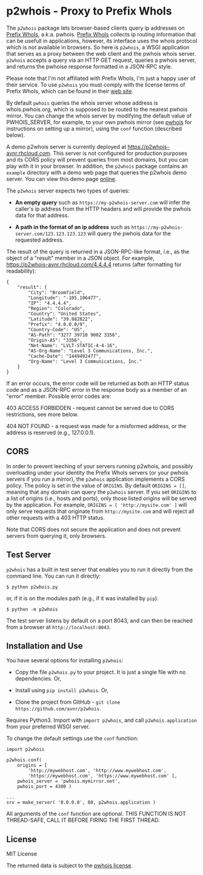 p2whois - Proxy to Prefix WhoIs
===

The `p2whois` package lets browser-based clients query ip addresses on [Prefix WhoIs][pwhois], a.k.a. pwhois. [Prefix
WhoIs][pwhois] collects ip routing information that can be usefull in applications, however, its interface uses
the whois protocol which is not available in browsers. So here is `p2whois`, a WSGI application that serves
as a proxy between the web client and the pwhois whois server. `p2whois` accepts a query via an HTTP GET request,
queries a pwhois server, and returns the pwhoise response formatted in a JSON-RPC style.

Please note that I'm not affiliated with Prefix WhoIs, I'm just a happy user of their service. To use
`p2whois` you must comply with the license terms of Prefix WhoIs, which can be found in their [web site][pwhois].

By default `pwhois` queries the whois server whose address is whois.pwhois.org, which is supposed to be routed
to the nearest pwhois mirror. You can change the whois server by modifying the default value of PWHOIS_SERVER,
for example, to your own pwhois mirror (see [pwhois] for instructions on setting up a mirror), using the
`conf` function (described below).

A demo p2whois server is currently deployed at <https://p2whois-avnr.rhcloud.com>. This server is not
configured for production purposes and its CORS policy will prevent queries from most domains, but you can play
with it in your browser. In addition, the `p2whois` package contains an `example` directory with a demo web
page that queries the p2whois demo server. You can view this demo page
[online](http://htmlpreview.github.io/?https://raw.github.com/avnr/p2whois/master/example/index.html).

The `p2whois` server expects two types of queries:

- **An empty query** such as `https://my-p2whois-server.com` will infer the caller's ip address from the HTTP
headers and will provide the pwhois data for that address.

- **A path in the format of an ip address** such as `https://my-p2whois-server.com/123.123.123.123` will query
the pwhois data for the requested address.

The result of the query is returned in a JSON-RPC-like format, i.e., as the object of a "result" member in a
JSON object. For example, <https://p2whois-avnr.rhcloud.com/4.4.4.4> returns (after formatting for
readability):

    {
        "result": {
            "City": "Broomfield",
            "Longitude": "-105.106477",
            "IP": "4.4.4.4",
            "Region": "Colorado",
            "Country": "United States",
            "Latitude": "39.882822",
            "Prefix": "4.0.0.0/9",
            "Country-Code": "US",
            "AS-Path": "3277 39710 9002 3356",
            "Origin-AS": "3356",
            "Net-Name": "LVLT-STATIC-4-4-16",
            "AS-Org-Name": "Level 3 Communications, Inc.",
            "Cache-Date": "1449492477",
            "Org-Name": "Level 3 Communications, Inc."
        }
    }

If an error occurs, the error code will be returned as both an HTTP status code and as a JSON-RPC error in
the response body as a member of an "error" member. Possible error codes are:

403 ACCESS FORBIDDEN - request cannot be served due to CORS restrictions, see more below.

404 NOT FOUND - a request was made for a misformed address, or the address is reserved (e.g., 127.0.0.1).


CORS
---

In order to prevent leeching of your servers running p2whois, and possibly overloading under your identity
the Prefix WhoIs servers (or your pwhois servers if you run a mirror), the `p2whois` application implements a CORS
policy. The policy is set in the value of `ORIGINS`. By default `ORIGINS = []`, meaning that any domain
can query the `p2whois` server. If you set `ORIGINS` to a list of origins (i.e., hosts and ports), only those
listed origins will be served by the application. For example, `ORIGINS = [ 'http://mysite.com' ]` will only serve
requests that originate from `http://mysite.com` and will reject all other requests with a 403 HTTP status.

Note that CORS does not secure the application and does not prevent servers from querying it, only browsers.

Test Server
---

`p2whois` has a built in test server that enables you to run it directly from the command line. You can run it
directly:

    $ python p2whois.py

or, if it is on the modules path (e.g., if it was installed by `pip`):

    $ python -m p2whois

The test server listens by default on a port 8043, and can then be reached from a browser at 
`http://localhost:8043`.

Installation and Use
---

You have several options for installing `p2whois`:

- Copy the file `p2whois.py` to your project. It is just a single file with no dependencies. Or,

- Install using `pip install p2whois`. Or,

- Clone the project from GitHub - `git clone https://github.com/avnr/p2whois`.

Requires Python3. Import with `import p2whois`, and call `p2whois.application` from your preferred WSGI server.

To change the default settings use the `conf` function:

    import p2whois
    
    p2whois.conf(
        origins = [
            'http://mywebhost.com', 'http://www.mywebhost.com',
            'https://mywebhost.com', 'https://www.mywebhost.com' ],
        pwhois_server = 'pwhois.mymirror.net',
        pwhois_port = 4300 )
    
    ...
    srv = make_server( '0.0.0.0', 80, p2whois.application )
        
All arguments of the `conf` function are optional. THIS FUNCTION IS NOT THREAD-SAFE, CALL IT BEFORE FIRING
THE FIRST THREAD.

License
---

MIT License

The returned data is subject to the [pwhois license][pwhois].


[pwhois]: http://pwhois.org